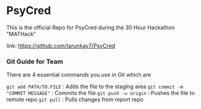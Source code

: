 # PsyCred

This is the official Repo for PsyCred during the 30 Hour Hackathon "MATHack"

link: https://github.com/tarunkay7/PsyCred

### Git Guide for Team

There are 4 essential commands you use in Git which are 

`git add PATH/TO.FILE` : Adds the file to the staging area
`git commit -m "COMMIT MESSAGE"` : Commits the file 
`git push -u origin` : Pushes the file to remote repo
`git pull` : Pulls changes from report repo

